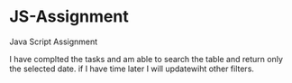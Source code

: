 # JS-Assignment
Java Script Assignment

I have complted the tasks and am able to search the table and return only the selected date.
if I have time later I will updatewiht other filters.
